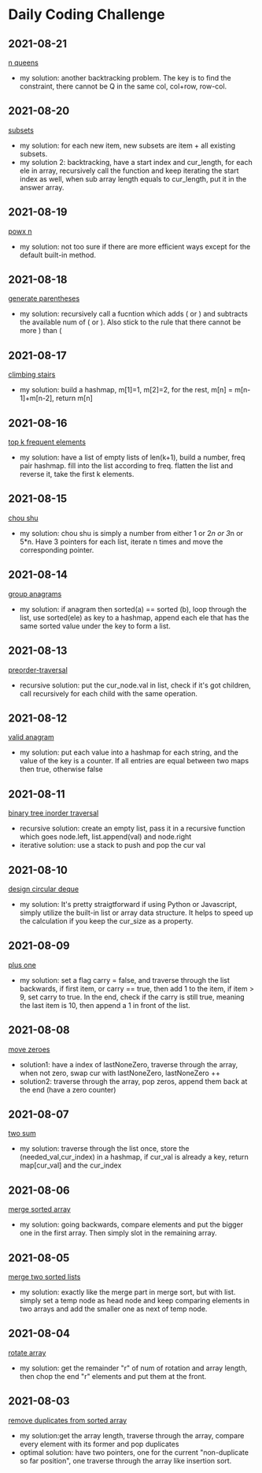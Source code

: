 # Daily Coding Challenge

## 2021-08-21
[n queens](https://leetcode.com/problems/n-queens/)
- my solution: another backtracking problem. The key is to find the constraint, there cannot be Q in the same col, col+row, row-col. 

## 2021-08-20
[subsets](https://leetcode.com/problems/subsets/)
- my solution: for each new item, new subsets are item + all existing subsets.
- my solution 2: backtracking, have a start index and cur_length, for each ele in array, recursively call the function and keep iterating the start index as well, when sub array length equals to cur_length, put it in the answer array.

## 2021-08-19
[powx n](https://leetcode.com/problems/powx-n/)
- my solution: not too sure if there are more efficient ways except for the default built-in method.

## 2021-08-18
[generate parentheses](https://leetcode.com/problems/generate-parentheses/)
- my solution: recursively call a fucntion which adds ( or ) and subtracts the available num of ( or ). Also stick to the rule that there cannot be more ) than (

## 2021-08-17
[climbing stairs](https://leetcode.com/problems/climbing-stairs/)
- my solution: build a hashmap, m[1]=1, m[2]=2, for the rest, m[n] = m[n-1]+m[n-2], return m[n]
## 2021-08-16
[top k frequent elements](https://leetcode.com/problems/top-k-frequent-elements/)
- my solution: have a list of empty lists of len(k+1), build a number, freq pair hashmap. fill into the list according to freq. flatten the list and reverse it, take the first k elements.

## 2021-08-15
[chou shu](https://leetcode-cn.com/problems/chou-shu-lcof/)
- my solution: chou shu is simply a number from either 1 or 2*n or 3*n or 5*n. Have 3 pointers for each list, iterate n times and move the corresponding pointer.

## 2021-08-14
[group anagrams](https://leetcode.com/problems/group-anagrams/)
- my solution: if anagram then sorted(a) == sorted (b), loop through the list, use sorted(ele) as key to a hashmap, append each ele that has the same sorted value under the key to form a list.

## 2021-08-13
[preorder-traversal](https://leetcode.com/problems/n-ary-tree-preorder-traversal/)
- recursive solution: put the cur_node.val in list, check if it's got children, call recursively for each child with the same operation.

## 2021-08-12
[valid anagram](https://leetcode.com/problems/valid-anagram/)
- my solution: put each value into a hashmap for each string, and the value of the key is a counter. If all entries are equal between two maps then true, otherwise false

## 2021-08-11
[binary tree inorder traversal](https://leetcode.com/problems/binary-tree-inorder-traversal/)
- recursive solution: create an empty list, pass it in a recursive function which goes node.left, list.append(val) and node.right
- iterative solution: use a stack to push and pop the cur val 

## 2021-08-10
[design circular deque](https://leetcode.com/problems/design-circular-deque/)
- my solution: It's pretty straigtforward if using Python or Javascript, simply utilize the built-in list or array data structure. It helps to speed up the calculation if you keep the cur_size as a property.

## 2021-08-09
[plus one](https://leetcode.com/problems/plus-one/)
- my solution: set a flag carry = false, and traverse through the list backwards, if first item, or carry == true, then add 1 to the item, if item > 9, set carry to true. In the end, check if the carry is still true, meaning the last item is 10, then append a 1 in front of the list.

## 2021-08-08
[move zeroes](https://leetcode.com/problems/move-zeroes/)
- solution1: have a index of lastNoneZero, traverse through the array, when not zero, swap cur with lastNoneZero, lastNoneZero ++
- solution2: traverse through the array, pop zeros, append them back at the end (have a zero counter)

## 2021-08-07
[two sum](https://leetcode.com/problems/two-sum/)
- my solution: traverse through the list once, store the (needed_val,cur_index) in a hashmap, if cur_val is already a key, return map[cur_val] and the cur_index

## 2021-08-06
[merge sorted array](https://leetcode.com/problems/merge-sorted-array/)
- my solution: going backwards, compare elements and put the bigger one in the first array. Then simply slot in the remaining array.


## 2021-08-05
[merge two sorted lists](https://leetcode.com/problems/merge-two-sorted-lists/)
- my solution: exactly like the merge part in merge sort, but with list. simply set a temp node as head node and keep comparing elements in two arrays and add the smaller one as next of temp node.

## 2021-08-04
[rotate array](https://leetcode.com/problems/rotate-array/)
- my solution: get the remainder "r" of num of rotation and array length, then chop the end "r" elements and put them at the front.

## 2021-08-03
[remove duplicates from sorted array](https://leetcode.com/problems/remove-duplicates-from-sorted-array/)
- my solution:get the array length, traverse through the array, compare every element with its former and pop duplicates
- optimal solution: have two pointers, one for the current "non-duplicate so far position", one traverse through the array like insertion sort.

